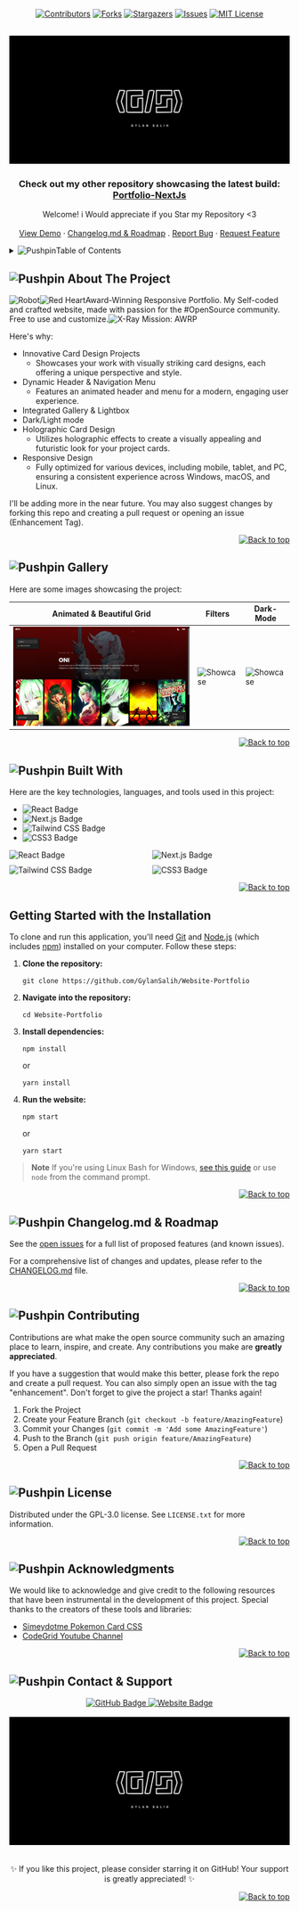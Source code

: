 <a id="readme-top"></a>

<div align="center">

[![Contributors][contributors-shield]][contributors-url]
[![Forks][forks-shield]][forks-url]
[![Stargazers][stars-shield]][stars-url]
[![Issues][issues-shield]][issues-url]
[![MIT License][license-shield]][license-url]

</div>

<!-- Badges Shields -->
[contributors-shield]: https://custom-icon-badges.demolab.com/github/contributors/GylanSalih/Website-Portfolio?color=FF0000&logo=group&label=Contributors&logoColor=white&style=for-the-badge&labelColor=000000
[forks-shield]: https://custom-icon-badges.demolab.com/github/forks/GylanSalih/Website-Portfolio?color=FF0000&logo=repo-forked&label=Forks&logoColor=white&style=for-the-badge&labelColor=000000
[stars-shield]: https://custom-icon-badges.demolab.com/github/stars/GylanSalih/Website-Portfolio?color=FF0000&label=Stars&style=for-the-badge&logo=star&logoColor=white&labelColor=000000
[issues-shield]: https://custom-icon-badges.demolab.com/github/issues/GylanSalih/Website-Portfolio?color=FF0000&logo=issue-opened&label=Issues&logoColor=white&labelColor=000000&style=for-the-badge
[license-shield]: https://custom-icon-badges.demolab.com/github/license/GylanSalih/Website-Portfolio?color=FF0000&logo=law&label=License&logoColor=white&style=for-the-badge&labelColor=000000

<!-- Badges Links -->
[contributors-url]: https://github.com/GylanSalih/Website-Portfolio/graphs/contributors
[forks-url]: https://github.com/GylanSalih/Website-Portfolio/network/members
[stars-url]: https://github.com/GylanSalih/Website-Portfolio/stargazers
[issues-url]: https://github.com/GylanSalih/Website-Portfolio/issues
[license-url]: https://github.com/GylanSalih/Website-Portfolio/blob/main/LICENSE



<!-- PROJECT LOGO -->
<br />
<div align="center">
  <a href="https://github.com/GylanSalih/Website-Portfolio/">
    <img src="https://github.com/GylanSalih/Website-Portfolio/blob/main/src/assets/img/logo.png" alt="Logo">
  </a>


<h3 align="center">
  Check out my other repository showcasing the latest build: 
  <a href="https://github.com/GylanSalih/Portfolio-NextJs">Portfolio-NextJs</a>
</h3>

  <p align="center">
   Welcome! i Would appreciate if you Star my Repository <3
    <br />
    <br />
    <a href="https://www.gylansalih.com/">View Demo</a>
    ·
    <a href="https://github.com/GylanSalih/Website-Portfolio/blob/main/CHANGELOG.md">Changelog.md & Roadmap</a>
    .
    <a href="https://github.com/GylanSalih/Website-Portfolio/issues/new?labels=bug&template=bug-report---.md">Report Bug</a>
    ·
    <a href="https://github.com/GylanSalih/Website-Portfolio/issues/new?labels=enhancement&template=feature-request---.md">Request Feature</a>
  </p>
</div>

<!-- TABLE OF CONTENTS -->
<details>
  <summary><img src="https://raw.githubusercontent.com/Tarikul-Islam-Anik/Animated-Fluent-Emojis/master/Emojis/Objects/Pushpin.png" alt="Pushpin" width="25" height="25" />Table of Contents</summary>
  <ol>
    <li><a href="#about-the-project">About The Project</a></li>
    <li><a href="#gallery">Gallery</a></li>
    <li><a href="#built-with">Built With</a></li>
    <li><a href="#getting-started-with-the-installation">Getting Started with the Installation</a></li>
    <li><a href="https://github.com/GylanSalih/Website-Portfolio/blob/main/CHANGELOG.md">Changelog.md & Roadmap</a></li>
    <li><a href="#contributing">Contributing</a></li>
    <li><a href="#license">License</a></li>
    <li><a href="#acknowledgments">Acknowledgments</a></li>
    <li><a href="#contact">Contact</a></li>
  </ol>
</details>


<!-- ABOUT THE PROJECT -->
## <img src="https://raw.githubusercontent.com/Tarikul-Islam-Anik/Animated-Fluent-Emojis/master/Emojis/Objects/Pushpin.png" alt="Pushpin" width="25" height="25" /> About The Project

<img src="https://raw.githubusercontent.com/Tarikul-Islam-Anik/Animated-Fluent-Emojis/master/Emojis/Smilies/Robot.png" alt="Robot" width="25" height="25" /><img src="https://raw.githubusercontent.com/Tarikul-Islam-Anik/Animated-Fluent-Emojis/master/Emojis/Smilies/Red%20Heart.png" alt="Red Heart" width="25" height="25" />Award-Winning Responsive Portfolio. My Self-coded and crafted website, made with passion for the #OpenSource community. Free to use and customize.<img src="https://raw.githubusercontent.com/Tarikul-Islam-Anik/Animated-Fluent-Emojis/master/Emojis/Objects/X-Ray.png" alt="X-Ray" width="25" height="25" /> Mission: AWRP 

Here's why:
* Innovative Card Design Projects
  - Showcases your work with visually striking card designs, each offering a unique perspective and style.
* Dynamic Header & Navigation Menu
  - Features an animated header and menu for a modern, engaging user experience.
* Integrated Gallery & Lightbox
* Dark/Light mode
* Holographic Card Design
  - Utilizes holographic effects to create a visually appealing and futuristic look for your project cards.
* Responsive Design
  - Fully optimized for various devices, including mobile, tablet, and PC, ensuring a consistent experience across Windows, macOS, and Linux.

I'll be adding more in the near future. You may also suggest changes by forking this repo and creating a pull request or opening an issue (Enhancement Tag).

<p align="right">
  <a href="#readme-top">
    <img src="https://img.shields.io/badge/Back%20to%20top-000000?style=for-the-badge&logo=upptime&logoColor=white" alt="Back to top">
  </a>
</p>


## <img src="https://raw.githubusercontent.com/Tarikul-Islam-Anik/Animated-Fluent-Emojis/master/Emojis/Objects/Pushpin.png" alt="Pushpin" width="25" height="25" /> Gallery

Here are some images showcasing the project:



| Animated & Beautiful Grid                                    | Filters                                                      | Dark-Mode                                                    |
| ------------------------------------------------------------ | ------------------------------------------------------------ | ------------------------------------------------------------ |
| ![Showcase](https://github.com/GylanSalih/Website-Portfolio/blob/main/src/assets/img/Github_showcasee/Showcase1.png) | ![Showcase](https://github.com/GylanSalih/Website-Portfolio/blob/main/src/assets/img/Github_showcasee/02.08_Showcase.png) | ![Showcase](https://github.com/GylanSalih/Website-Portfolio/blob/main/src/assets/img/Github_showcasee/Single_Card%20-%20Kopie.png) |

<p align="right">
  <a href="#readme-top">
    <img src="https://img.shields.io/badge/Back%20to%20top-000000?style=for-the-badge&logo=upptime&logoColor=white" alt="Back to top">
  </a>
</p>

<!-- BUILT WITH -->
## <img src="https://raw.githubusercontent.com/Tarikul-Islam-Anik/Animated-Fluent-Emojis/master/Emojis/Objects/Pushpin.png" alt="Pushpin" width="25" height="25" /> Built With

Here are the key technologies, languages, and tools used in this project:

<ul>
  <li>
    <img alt="React Badge" title="React" src="https://custom-icon-badges.demolab.com/badge/-React%20CSS-000000?style=for-the-badge&logo=react&logoColor=ffffff&labelColor=FF0000">
  </li>
  <li>
    <img alt="Next.js Badge" title="Next.js" src="https://custom-icon-badges.demolab.com/badge/-Next.js%20CSS-000000?style=for-the-badge&logo=nextdotjs&logoColor=ffffff&labelColor=FF0000">
  </li>
  <li>
    <img alt="Tailwind CSS Badge" title="Tailwind CSS" src="https://custom-icon-badges.demolab.com/badge/-Tailwind%20CSS-000000?style=for-the-badge&logo=tailwindcss&logoColor=ffffff&labelColor=FF0000">
  </li>
  <li>
    <img alt="CSS3 Badge" title="CSS3" src="https://custom-icon-badges.demolab.com/badge/-CSS3%20CSS-000000?style=for-the-badge&logo=css3&logoColor=ffffff&labelColor=FF0000">
  </li>
</ul>

<div style="display: grid; grid-template-columns: repeat(2, 1fr); gap: 10px;">
  <div>
    <img alt="React Badge" title="React" src="https://custom-icon-badges.demolab.com/badge/-React%20CSS-000000?style=for-the-badge&logo=react&logoColor=ffffff&labelColor=FF0000">
  </div>
  <div>
    <img alt="Next.js Badge" title="Next.js" src="https://custom-icon-badges.demolab.com/badge/-Next.js%20CSS-000000?style=for-the-badge&logo=nextdotjs&logoColor=ffffff&labelColor=FF0000">
  </div>
  <div>
    <img alt="Tailwind CSS Badge" title="Tailwind CSS" src="https://custom-icon-badges.demolab.com/badge/-Tailwind%20CSS-000000?style=for-the-badge&logo=tailwindcss&logoColor=ffffff&labelColor=FF0000">
  </div>
  <div>
    <img alt="CSS3 Badge" title="CSS3" src="https://custom-icon-badges.demolab.com/badge/-CSS3%20CSS-000000?style=for-the-badge&logo=css3&logoColor=ffffff&labelColor=FF0000">
  </div>
</div>


<p align="right">
  <a href="#readme-top">
    <img src="https://img.shields.io/badge/Back%20to%20top-000000?style=for-the-badge&logo=upptime&logoColor=white" alt="Back to top">
  </a>
</p>

<!-- GETTING STARTED -->
## Getting Started with the Installation

<p>To clone and run this application, you'll need <a href="https://git-scm.com">Git</a> and <a href="https://nodejs.org/en/download/">Node.js</a> (which includes <a href="http://npmjs.com">npm</a>) installed on your computer. Follow these steps:</p>

<ol>
  <li><strong>Clone the repository:</strong>
    <pre><code>git clone https://github.com/GylanSalih/Website-Portfolio</code></pre>
  </li>
  <li><strong>Navigate into the repository:</strong>
    <pre><code>cd Website-Portfolio</code></pre>
  </li>
  <li><strong>Install dependencies:</strong>
    <pre><code>npm install</code></pre>
    <p>or</p>
    <pre><code>yarn install</code></pre>
  </li>
  <li><strong>Run the website:</strong>
    <pre><code>npm start</code></pre>
    <p>or</p>
    <pre><code>yarn start</code></pre>
  </li>
</ol>

> **Note**
> If you're using Linux Bash for Windows, [see this guide](https://www.howtogeek.com/261575/how-to-run-graphical-linux-desktop-applications-from-windows-10s-bash-shell/) or use `node` from the command prompt.


<p align="right">
  <a href="#readme-top">
    <img src="https://img.shields.io/badge/Back%20to%20top-000000?style=for-the-badge&logo=upptime&logoColor=white" alt="Back to top">
  </a>
</p>




<!-- Changelog.md & Roadmap -->
## <img src="https://raw.githubusercontent.com/Tarikul-Islam-Anik/Animated-Fluent-Emojis/master/Emojis/Objects/Pushpin.png" alt="Pushpin" width="25" height="25" /> Changelog.md & Roadmap

See the [open issues](https://github.com/GylanSalih/Website-Portfolio/issues) for a full list of proposed features (and known issues).

For a comprehensive list of changes and updates, please refer to the [CHANGELOG.md](https://github.com/GylanSalih/Website-Portfolio/blob/main/CHANGELOG.md) file.

<p align="right">
  <a href="#readme-top">
    <img src="https://img.shields.io/badge/Back%20to%20top-000000?style=for-the-badge&logo=upptime&logoColor=white" alt="Back to top">
  </a>
</p>


<!-- CONTRIBUTING -->
## <img src="https://raw.githubusercontent.com/Tarikul-Islam-Anik/Animated-Fluent-Emojis/master/Emojis/Objects/Pushpin.png" alt="Pushpin" width="25" height="25" /> Contributing

Contributions are what make the open source community such an amazing place to learn, inspire, and create. Any contributions you make are **greatly appreciated**.

If you have a suggestion that would make this better, please fork the repo and create a pull request. You can also simply open an issue with the tag "enhancement".
Don't forget to give the project a star! Thanks again!

1. Fork the Project
2. Create your Feature Branch (`git checkout -b feature/AmazingFeature`)
3. Commit your Changes (`git commit -m 'Add some AmazingFeature'`)
4. Push to the Branch (`git push origin feature/AmazingFeature`)
5. Open a Pull Request


<p align="right">
  <a href="#readme-top">
    <img src="https://img.shields.io/badge/Back%20to%20top-000000?style=for-the-badge&logo=upptime&logoColor=white" alt="Back to top">
  </a>
</p>





<!-- LICENSE -->
## <img src="https://raw.githubusercontent.com/Tarikul-Islam-Anik/Animated-Fluent-Emojis/master/Emojis/Objects/Pushpin.png" alt="Pushpin" width="25" height="25" /> License

Distributed under the GPL-3.0 license. See `LICENSE.txt` for more information.

<p align="right">
  <a href="#readme-top">
    <img src="https://img.shields.io/badge/Back%20to%20top-000000?style=for-the-badge&logo=upptime&logoColor=white" alt="Back to top">
  </a>
</p>




<!-- ACKNOWLEDGMENTS -->
## <img src="https://raw.githubusercontent.com/Tarikul-Islam-Anik/Animated-Fluent-Emojis/master/Emojis/Objects/Pushpin.png" alt="Pushpin" width="25" height="25" /> Acknowledgments

We would like to acknowledge and give credit to the following resources that have been instrumental in the development of this project. Special thanks to the creators of these tools and libraries:

* [Simeydotme Pokemon Card CSS](https://github.com/simeydotme/pokemon-cards-css)
* [CodeGrid Youtube Channel](https://www.youtube.com/@codegrid)


<p align="right">
  <a href="#readme-top">
    <img src="https://img.shields.io/badge/Back%20to%20top-000000?style=for-the-badge&logo=upptime&logoColor=white" alt="Back to top">
  </a>
</p>

<!-- CONTACT -->
## <img src="https://raw.githubusercontent.com/Tarikul-Islam-Anik/Animated-Fluent-Emojis/master/Emojis/Objects/Pushpin.png" alt="Pushpin" width="25" height="25" /> Contact & Support

<div align="center">
  <a href="https://github.com/gylansalih" target="_blank">
    <img src="https://img.shields.io/badge/-GitHub-brightred?style=for-the-badge&logo=github&logoColor=white" alt="GitHub Badge">
  </a>
  <a href="https://www.gylansalih.com" target="_blank">
    <img src="https://img.shields.io/badge/Website-brightred?style=for-the-badge&logo=googlechrome&logoColor=white" alt="Website Badge">
  </a>
  <br><br>
    <img src="https://github.com/GylanSalih/Website-Portfolio/blob/main/src/assets/img/logo.png" alt="Logo">
  <br><br>

  <p>✨ If you like this project, please consider starring it on GitHub! Your support is greatly appreciated! ✨</p>
  <a href="https://github.com/GylanSalih/Website-Portfolio" target="_blank">
  </a>
</div>


<p align="right">
  <a href="#readme-top">
    <img src="https://img.shields.io/badge/Back%20to%20top-000000?style=for-the-badge&logo=upptime&logoColor=white" alt="Back to top">
  </a>
</p>
